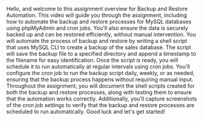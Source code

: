 Hello, and welcome to this assignment overview for Backup and Restore Automation. This video will guide you through the assignment, including how to automate the backup and restore processes for MySQL databases using phpMyAdmin and cron jobs. You'll also ensure the data is securely backed up and can be restored efficiently, without manual intervention. You will automate the process of backup and restore by writing a shell script that uses MySQL CLI to create a backup of the sales database. The script will save the backup file to a specified directory and append a timestamp to the filename for easy identification. Once the script is ready, you will schedule it to run automatically at regular intervals using cron jobs. You'll configure the cron job to run the backup script daily, weekly, or as needed, ensuring that the backup process happens without requiring manual input. 
Throughout the assignment, you will document the shell scripts created for both the backup and restore processes, along with testing them to ensure that the automation works correctly. Additionally, you'll capture screenshots of the cron job settings to verify that the backup and restore processes are scheduled to run automatically. Good luck and let's get started! 